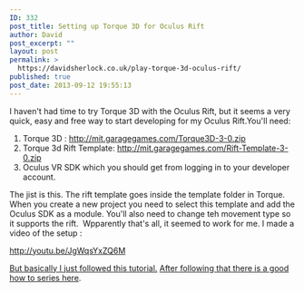```yaml
---
ID: 332
post_title: Setting up Torque 3D for Oculus Rift
author: David
post_excerpt: ""
layout: post
permalink: >
  https://davidsherlock.co.uk/play-torque-3d-oculus-rift/
published: true
post_date: 2013-09-12 19:55:13
---
```

I haven't had time to try Torque 3D with the Oculus Rift, but it seems a very quick, easy and free way to start developing for my Oculus Rift.You'll need:
<ol>
	<li>Torque 3D : <a href="http://mit.garagegames.com/Torque3D-3-0.zip">http://mit.garagegames.com/Torque3D-3-0.zip</a></li>
	<li>Torque 3d Rift Template: <a href="http://mit.garagegames.com/Rift-Template-3-0.zip">http://mit.garagegames.com/Rift-Template-3-0.zip</a></li>
	<li>Oculus VR SDK which you should get from logging in to your developer account.</li>
</ol>
The jist is this. The rift template goes inside the template folder in Torque. When you create a new project you need to select this template and add the Oculus SDK as a module. You'll also need to change teh movement type so it supports the rift.  Wpparently that's all, it seemed to work for me. I made a video of the setup :

http://youtu.be/JgWqsYxZQ6M

<a href="http://www.reddit.com/r/oculusdev/comments/1f9fft/want_to_make_games_torque_3d_setup_guide/">But basically I just followed this tutorial.</a> <a href="http://www.youtube.com/watch?v=hijACdwfgS8&amp;list=PL79NLbjt3mCj0CNvF8xwXeCXVBz-dwEEB">After following that there is a good how to series here</a>.